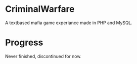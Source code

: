 # CriminalWarfare
A textbased mafia game experiance made in PHP and MySQL. 

# Progress
Never finished, discontinued for now. 
